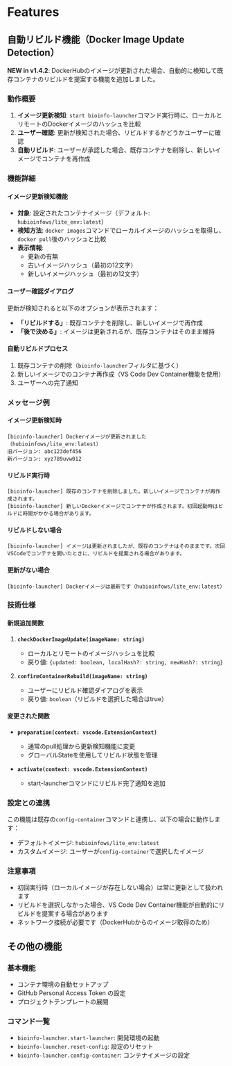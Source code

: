 # Features

## 自動リビルド機能（Docker Image Update Detection）

**NEW in v1.4.2**: DockerHubのイメージが更新された場合、自動的に検知して既存コンテナのリビルドを提案する機能を追加しました。

### 動作概要

1. **イメージ更新検知**: `start bioinfo-launcher`コマンド実行時に、ローカルとリモートのDockerイメージのハッシュを比較
2. **ユーザー確認**: 更新が検知された場合、リビルドするかどうかユーザーに確認
3. **自動リビルド**: ユーザーが承認した場合、既存コンテナを削除し、新しいイメージでコンテナを再作成

### 機能詳細

#### イメージ更新検知機能

- **対象**: 設定されたコンテナイメージ（デフォルト: `hubioinfows/lite_env:latest`）
- **検知方法**: `docker images`コマンドでローカルイメージのハッシュを取得し、`docker pull`後のハッシュと比較
- **表示情報**: 
  - 更新の有無
  - 古いイメージハッシュ（最初の12文字）
  - 新しいイメージハッシュ（最初の12文字）

#### ユーザー確認ダイアログ

更新が検知されると以下のオプションが表示されます：

- **「リビルドする」**: 既存コンテナを削除し、新しいイメージで再作成
- **「後で決める」**: イメージは更新されるが、既存コンテナはそのまま維持

#### 自動リビルドプロセス

1. 既存コンテナの削除（`bioinfo-launcher`フィルタに基づく）
2. 新しいイメージでのコンテナ再作成（VS Code Dev Container機能を使用）
3. ユーザーへの完了通知

### メッセージ例

#### イメージ更新検知時
```
[bioinfo-launcher] Dockerイメージが更新されました（hubioinfows/lite_env:latest）
旧バージョン: abc123def456
新バージョン: xyz789uvw012
```

#### リビルド実行時
```
[bioinfo-launcher] 既存のコンテナを削除しました。新しいイメージでコンテナが再作成されます。
[bioinfo-launcher] 新しいDockerイメージでコンテナが作成されます。初回起動時はビルドに時間がかかる場合があります。
```

#### リビルドしない場合
```
[bioinfo-launcher] イメージは更新されましたが、既存のコンテナはそのままです。次回VSCodeでコンテナを開いたときに、リビルドを提案される場合があります。
```

#### 更新がない場合
```
[bioinfo-launcher] Dockerイメージは最新です（hubioinfows/lite_env:latest）
```

### 技術仕様

#### 新規追加関数

1. **`checkDockerImageUpdate(imageName: string)`**
   - ローカルとリモートのイメージハッシュを比較
   - 戻り値: `{updated: boolean, localHash?: string, newHash?: string}`

2. **`confirmContainerRebuild(imageName: string)`**
   - ユーザーにリビルド確認ダイアログを表示
   - 戻り値: `boolean`（リビルドを選択した場合はtrue）

#### 変更された関数

- **`preparation(context: vscode.ExtensionContext)`**
  - 通常のpull処理から更新検知機能に変更
  - グローバルStateを使用してリビルド状態を管理

- **`activate(context: vscode.ExtensionContext)`**
  - start-launcherコマンドにリビルド完了通知を追加

### 設定との連携

この機能は既存の`config-container`コマンドと連携し、以下の場合に動作します：

- デフォルトイメージ: `hubioinfows/lite_env:latest`
- カスタムイメージ: ユーザーが`config-container`で選択したイメージ

### 注意事項

- 初回実行時（ローカルイメージが存在しない場合）は常に更新として扱われます
- リビルドを選択しなかった場合、VS Code Dev Container機能が自動的にリビルドを提案する場合があります
- ネットワーク接続が必要です（DockerHubからのイメージ取得のため）

## その他の機能

### 基本機能
- コンテナ環境の自動セットアップ
- GitHub Personal Access Token の設定
- プロジェクトテンプレートの展開

### コマンド一覧
- `bioinfo-launcher.start-launcher`: 開発環境の起動
- `bioinfo-launcher.reset-config`: 設定のリセット  
- `bioinfo-launcher.config-container`: コンテナイメージの設定 
